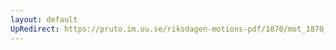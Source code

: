 ```yaml
---
layout: default
UpRedirect: https://pruto.im.uu.se/riksdagen-motions-pdf/1870/mot_1870__ak__84/mot_1870__ak__84-002.pdf
---
```

